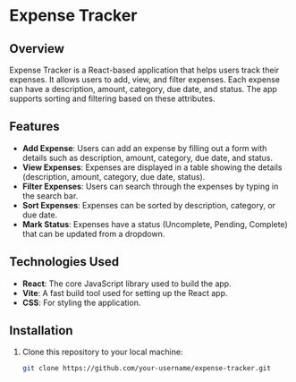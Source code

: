 # Expense Tracker

## Overview
Expense Tracker is a React-based application that helps users track their expenses. It allows users to add, view, and filter expenses. Each expense can have a description, amount, category, due date, and status. The app supports sorting and filtering based on these attributes.

## Features
- **Add Expense**: Users can add an expense by filling out a form with details such as description, amount, category, due date, and status.
- **View Expenses**: Expenses are displayed in a table showing the details (description, amount, category, due date, status).
- **Filter Expenses**: Users can search through the expenses by typing in the search bar.
- **Sort Expenses**: Expenses can be sorted by description, category, or due date.
- **Mark Status**: Expenses have a status (Uncomplete, Pending, Complete) that can be updated from a dropdown.

## Technologies Used
- **React**: The core JavaScript library used to build the app.
- **Vite**: A fast build tool used for setting up the React app.
- **CSS**: For styling the application.

## Installation

1. Clone this repository to your local machine:
   ```bash
   git clone https://github.com/your-username/expense-tracker.git
